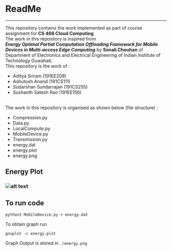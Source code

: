 # ReadMe
-----
This repository contains the work implemented as part of course assignment for **CS 466 Cloud Computing**
</br> The work in this repository is inspired from </br> ***Energy Optimal Partial Computation Offloading Framework for Mobile Devices in Multi-access Edge Computing***
by **Sonali Chouhan** of Department of Electronics and Electrical Engineering of Indian Institute of Technology Guwahati.
</br> This repository is the work of : 
* Aditya Sriram (191EE209)
* Ashutosh Anand (191CS111)
* Sudarshan Sundarrajan (191CS255)
* Sushanth Satesh Rao (191EE156)

</br> The work in this repository is organised as shown below (file structure) :

*  Compression.py
*  Data.py 
* LocalCompute.py
* MobileDevice.py
* Transmission.py
* energy.dat
* energy.plot
* energy.png

## Energy Plot 
### ![alt text](https://github.com/ashueep/cloud/blob/main/energy.png?raw=true)

## To run code

`python3 MobileDevice.py > energy.dat`

To obtain graph run

`gnuplot -c energy.plot`

Graph Output is stored in `./energy.png` 

<src img="./energy.png">
